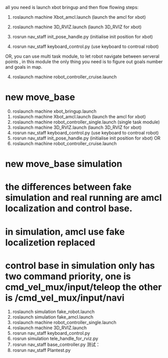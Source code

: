 all you need is launch xbot bringup and then flow flowing steps:
1. roslaunch machine Xbot_amcl.launch (launch the amcl for xbot)
2. roslaunch machine 3D_RVIZ.launch (launch 3D_RVIZ for xbot)
3. rosrun nav_staff init_pose_handle.py (initialise init position for xbot)

4. rosrun nav_staff keyboard_control.py (use keyboard to controal robot)

OR, you can use multi task module, to let robot navigate between serveral points , in this module the only thing you need is to figure out goals number and goals in map.

4. roslaunch machine robot_controller_cruise.launch


# new move_base
0. roslaunch machine xbot_bringup.launch
1. roslaunch machine Xbot_amcl.launch (launch the amcl for xbot)
2. roslaunch machine robot_controller_single.launch (single task module)
3. roslaunch machine 3D_RVIZ.launch (launch 3D_RVIZ for xbot)
4. rosrun nav_staff keyboard_control.py (use keyboard to controal robot)
5. rosrun nav_staff init_pose_handle.py (initialise init position for xbot)
OR
5. roslaunch machine robot_controller_cruise.launch

# new move_base simulation
# the differences between fake simulation and real running are amcl localization and control base.
# in simulation, amcl use fake localizetion replaced
# control base in simulation only has two command priority, one is cmd_vel_mux/input/teleop the other is /cmd_vel_mux/input/navi
 
1. roslaunch simulation fake_robot.launch
2. roslaunch simulation fake_amcl.launch
3. roslaunch machine robot_controller_single.launch
4. roslaunch machine 3D_RVIZ.launch
5. rosrun nav_staff keyboard_control.py
6. rosrun simulation tele_handle_for_rviz.py
7. rosrun nav_staff base_controller.py
测试：
8. rosrun nav_staff Plantest.py

